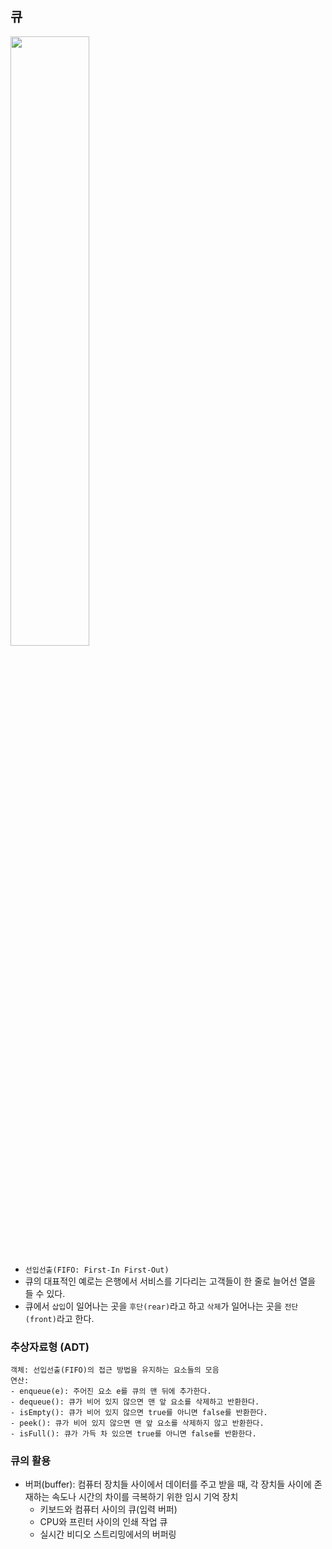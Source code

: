 ## 큐
<img src="https://github.com/joohee56/Algorithm-Code-And-Data-Structure/assets/83942393/51b9004f-77f2-4011-b58d-83b9d21c670c" width="50%"/>   

* `선입선출(FIFO: First-In First-Out)`
* 큐의 대표적인 예로는 은행에서 서비스를 기다리는 고객들이 한 줄로 늘어선 열을 들 수 있다.
* 큐에서 `삽입`이 일어나는 곳을 `후단(rear)`라고 하고 `삭제`가 일어나는 곳을 `전단(front)`라고 한다.

### 추상자료형 (ADT)
```
객체: 선입선출(FIFO)의 접근 방법을 유지하는 요소들의 모음
연산:
- enqueue(e): 주어진 요소 e를 큐의 맨 뒤에 추가한다.
- dequeue(): 큐가 비어 있지 않으면 맨 앞 요소를 삭제하고 반환한다.
- isEmpty(): 큐가 비어 있지 않으면 true를 아니면 false를 반환한다.
- peek(): 큐가 비어 있지 않으면 맨 앞 요소를 삭제하지 않고 반환한다.
- isFull(): 큐가 가득 차 있으면 true를 아니면 false를 반환한다.
```

### 큐의 활용
- 버퍼(buffer): 컴퓨터 장치들 사이에서 데이터를 주고 받을 때, 각 장치들 사이에 존재하는 속도나 시간의 차이를 극복하기 위한 임시 기억 장치
  - 키보드와 컴퓨터 사이의 큐(입력 버퍼)
  - CPU와 프린터 사이의 인쇄 작업 큐
  - 실시간 비디오 스트리밍에서의 버퍼링   
